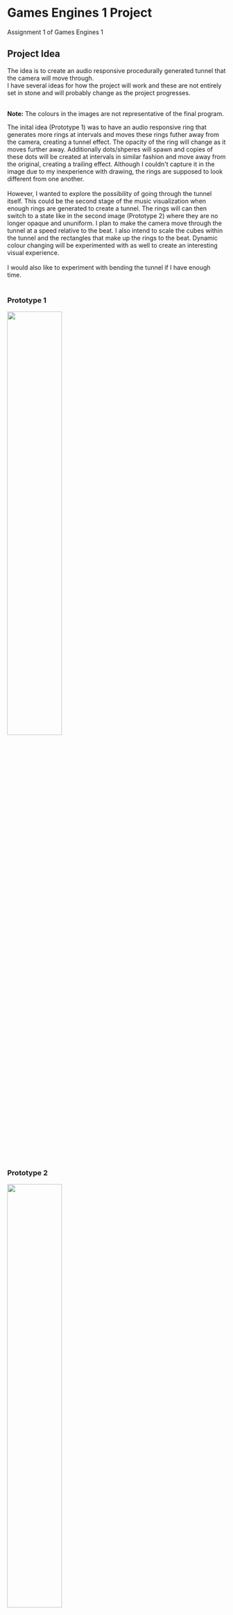 # Games Engines 1 Project
Assignment 1 of Games Engines 1

## Project Idea
The idea is to create an audio responsive procedurally generated tunnel that the camera will move through.<br>
I have several ideas for how the project will work and these are not entirely set in stone and will probably change as the project progresses.<br>
<br>

**Note:** The colours in the images are not representative of the final program.

The inital idea (Prototype 1) was to have an audio responsive ring that generates more rings at intervals and moves these rings futher away from the camera, creating a tunnel effect. The opacity of the ring will change as it moves further away. Additionally dots/shperes will spawn and copies of these dots will be created at intervals in similar fashion and move away from the original, creating a trailing effect. Although I couldn't capture it in the image due to my inexperience with drawing, the rings are supposed to look different from one another.
<br><br>
However, I wanted to explore the possibility of going through the tunnel itself. This could be the second stage of the music visualization when enough rings are generated to create a tunnel. The rings will can then switch to a state like in the second image (Prototype 2) where they are no longer opaque and ununiform. I plan to make the camera move through the tunnel at a speed relative to the beat. I also intend to scale the cubes within the tunnel and the rectangles that make up the rings to the beat. Dynamic colour changing will be experimented with as well to create an interesting visual experience.
<br><br>
I would also like to experiment with bending the tunnel if I have enough time.
<br><br>

### Prototype 1
<img src="https://i.imgur.com/ph76RcP.png" width="50%" height="50%">

### Prototype 2
<img src="https://i.imgur.com/3jsoB7Z.png" width="50%" height="50%">

## Proposed Approach
